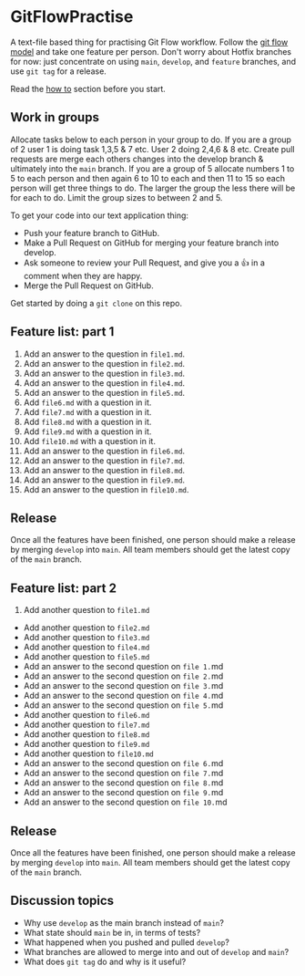 # GitFlowPractise

A text-file based thing for practising Git Flow workflow. Follow the [git flow model](http://nvie.com/posts/a-successful-git-branching-model/) and take one feature per person. Don't worry about Hotfix branches for now: just concentrate on using `main`, `develop`, and `feature` branches, and use `git tag` for a release.

Read the [how to](./howto.md) section before you start.

## Work in groups

Allocate tasks below to each person in your group to do. If you are a group of 2 user 1 is doing task 1,3,5 & 7 etc. User 2 doing 2,4,6 & 8 etc. Create pull requests are merge each others changes into the develop branch & ultimately into the `main` branch. If you are a group of 5 allocate numbers 1 to 5 to each person and then again 6 to 10 to each and then 11 to 15 so each person will get three things to do. The larger the group the less there will be for each to do. Limit the group sizes to between 2 and 5.

To get your code into our text application thing:

* Push your feature branch to GitHub.
* Make a Pull Request on GitHub for merging your feature branch into develop.
* Ask someone to review your Pull Request, and give you a :+1: in a comment when they are happy.
* Merge the Pull Request on GitHub.

Get started by doing a `git clone` on this repo.


## Feature list: part 1

1. Add an answer to the question in `file1.md`.
2. Add an answer to the question in `file2.md`.
3. Add an answer to the question in `file3.md`.
4. Add an answer to the question in `file4.md`.
5. Add an answer to the question in `file5.md`.
6. Add `file6.md` with a question in it.
7. Add `file7.md` with a question in it.
8. Add `file8.md` with a question in it.
9. Add `file9.md` with a question in it.
10. Add `file10.md` with a question in it.
11. Add an answer to the question in `file6.md`.
12. Add an answer to the question in `file7.md`.
13. Add an answer to the question in `file8.md`.
14. Add an answer to the question in `file9.md`.
15. Add an answer to the question in `file10.md`.

## Release

Once all the features have been finished, one person should make a release by merging `develop` into `main`. All team members should get the latest copy of the `main` branch.

## Feature list: part 2

1. Add another question to `file1.md`
* Add another question to `file2.md`
* Add another question to `file3.md`
* Add another question to `file4.md`
* Add another question to `file5.md`
* Add an answer to the second question on `file 1.`md
* Add an answer to the second question on `file 2.`md
* Add an answer to the second question on `file 3.`md
* Add an answer to the second question on `file 4.`md
* Add an answer to the second question on `file 5.`md
* Add another question to `file6.md`
* Add another question to `file7.md`
* Add another question to `file8.md`
* Add another question to `file9.md`
* Add another question to `file10.md`
* Add an answer to the second question on `file 6.`md
* Add an answer to the second question on `file 7.`md
* Add an answer to the second question on `file 8.`md
* Add an answer to the second question on `file 9.`md
* Add an answer to the second question on `file 10.`md

## Release

Once all the features have been finished, one person should make a release by merging `develop` into `main`. All team members should get the latest copy of the `main` branch.


## Discussion topics

* Why use `develop` as the main branch instead of `main`?
* What state should `main` be in, in terms of tests?
* What happened when you pushed and pulled `develop`?
* What branches are allowed to merge into and out of `develop` and `main`?
* What does `git tag` do and why is it useful?
